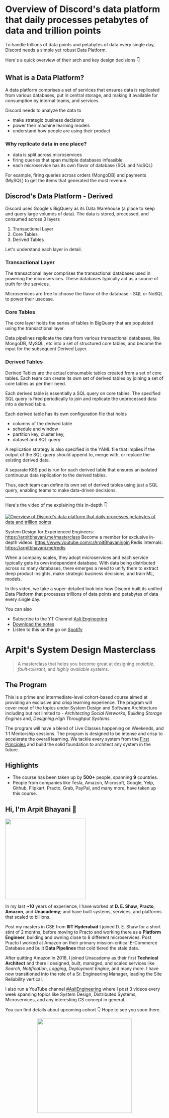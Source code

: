 Overview of Discord's data platform that daily processes petabytes of data and trillion points
===


To handle trillions of data points and petabytes of data every single day, Discord needs a simple yet robust Data Platform.

Here's a quick overview of their arch and key design decisions 👇‍

## What is a Data Platform?

A data platform comprises a set of services that ensures data is replicated from various databases, put in central storage, and making it available for consumption by internal teams, and services.

Discord needs to analyze the data to

- make strategic business decisions
- power their machine learning models
- understand how people are using their product

### Why replicate data in one place?

- data is split across microservices
- firing queries that span multiple databases infeasible
- each microservice has its own flavor of database (SQL and NoSQL)

For example, firing queries across orders (MongoDB) and payments (MySQL) to get the items that generated the most revenue.

## Discrod's Data Platform - Derived

Discord uses Google's BigQuery as its Data Warehouse (a place to keep and query large volumes of data). The data is stored, processed, and consumed across 3 layers

1. Transactional Layer
2. Core Tables
3. Derived Tables

Let's understand each layer in detail.

### Transactional Layer

The transactional layer comprises the transactional databases used in powering the microservices. These databases typically act as a source of truth for the services.

Microservices are free to choose the flavor of the database - SQL or NoSQL to power their usecase.

### Core Tables

The core layer holds the series of tables in BigQuery that are populated using the transactional layer.

Data pipelines replicate the data from various transactional databases, like MongoDB, MySQL, etc into a set of structured core tables, and become the input for the subsequent Derived Layer.

### Derived Tables

Derived Tables are the actual consumable tables created from a set of core tables. Each team can create its own set of derived tables by joining a set of core tables as per their need.

Each derived table is essentially a SQL query on core tables. The specified SQL query is fired periodically to join and replicate the unprocessed data into a derived table.

Each derived table has its own configuration file that holds

- columns of the derived table
- schedule and window
- partition key, cluster key,
- dataset and SQL query

A replication strategy is also specified in the YAML file that implies if the output of the SQL query should append to, merge with, or replace the existing derived data.

A separate K8S pod is run for each derived table that ensures an isolated continuous data replication to the derived tables.

Thus, each team can define its own set of derived tables using just a SQL query, enabling teams to make data-driven decisions.
<hr />


<p>Here's the video of me explaining this in-depth 👇‍</p>

[![Overview of Discord's data platform that daily processes petabytes of data and trillion points](https://i.ytimg.com/vi/yGpEzO32lU4/mqdefault.jpg)](https://www.youtube.com/watch?v=yGpEzO32lU4)

System Design for Experienced Engineers: https://arpitbhayani.me/masterclass
Become a member for exclusive in-depth videos: https://www.youtube.com/c/ArpitBhayani/join
Redis Internals: https://arpitbhayani.me/redis

When a company scales, they adopt microservices and each service typically gets its own independent database. With data being distributed across so many databases, there emerges a need to unify them to extract deep product insights, make strategic business decisions, and train ML, models.

In this video, we take a super-detailed look into how Discord built its unified Data Platform that processes trillions of data points and petabytes of data every single day.

You can also
 - Subscribe to the YT Channel [Asli Engineering](https://youtube.com/c/ArpitBhayani)
 - [Download the notes](https://drive.google.com/file/d/1rnmNSk5GB9OSdMdxk7U-9TwMvwn3IRla/view?usp=share_link)
 - Listen to this on the go on [Spotify](https://open.spotify.com/show/7qMoamm2iZQrsPVm6IQLoD)

# Arpit's System Design Masterclass

> A masterclass that helps you become great at designing _scalable_, _fault-tolerant_, and _highly available_ systems.

## The Program

This is a prime and intermediate-level cohort-based course aimed at providing an exclusive and crisp learning experience. The program will cover most of the topics under System Design and Software Architecture including but not limited to - _Architecting Social Networks_, _Building Storage Engines_ and, _Designing High Throughput Systems_.

The program will have a blend of Live Classes happening on Weekends, and 1:1 Mentorship sessions. The program is designed to be intense and crisp to accelerate the overall learning. We tackle every system from the [First Principles](https://en.wikipedia.org/wiki/First_principle) and build the solid foundation to architect any system in the future.


## Highlights

 - The course has been taken up by __500+__ people, spanning __9__ countries.
 - People from companies like Tesla, Amazon, Microsoft, Google, Yelp, Github, Flipkart, Practo, Grab, PayPal, and many more, have taken up this course.


## Hi, I'm Arpit Bhayani 👋

<img width="256px" src="https://arpitbhayani.me/static/img/arpit.jpg" />

In my last **~10** years of experience, I have worked at **D. E. Shaw**, **Practo**, **Amazon**, and **Unacademy**; and have built systems, services, and platforms that scaled to billions.

Post my masters in CSE from **IIIT Hyderabad** I joined D. E. Shaw for a short stint of 2 months, before moving to Practo and working there as a **Platform Engineer**, building and owning close to 8 different microservices. Post Practo I worked at Amazon on their primary mission-critical E-Commerce Database and built **Data Pipelines** that cold tiered the stale data.

After quitting Amazon in 2018, I joined Unacademy as their first **Technical Architect** and there I designed, built, managed, and scaled services like _Search_, _Notification_, _Logging_, _Deployment Engine_, and many more. I have now transitioned into the role of a Sr. Engineering Manager, leading the Site Reliability vertical.

I also run a YouTube channel [#AsliEngineering](https://www.youtube.com/c/ArpitBhayani) where I post 3 videos every week spanning topics like System Design, Distributed Systems, Microservices, and any interesting CS concept in general.

You can find details about upcoming cohort 👇‍ Hope to see you soon there.

<center>
<a target="_blank" href="https://arpitbhayani.me/masterclass">
<img src="https://user-images.githubusercontent.com/4745789/137859181-d4499cf4-ce65-4466-8b88-a078ece0f081.PNG" width="300px" />
</a>
</center>